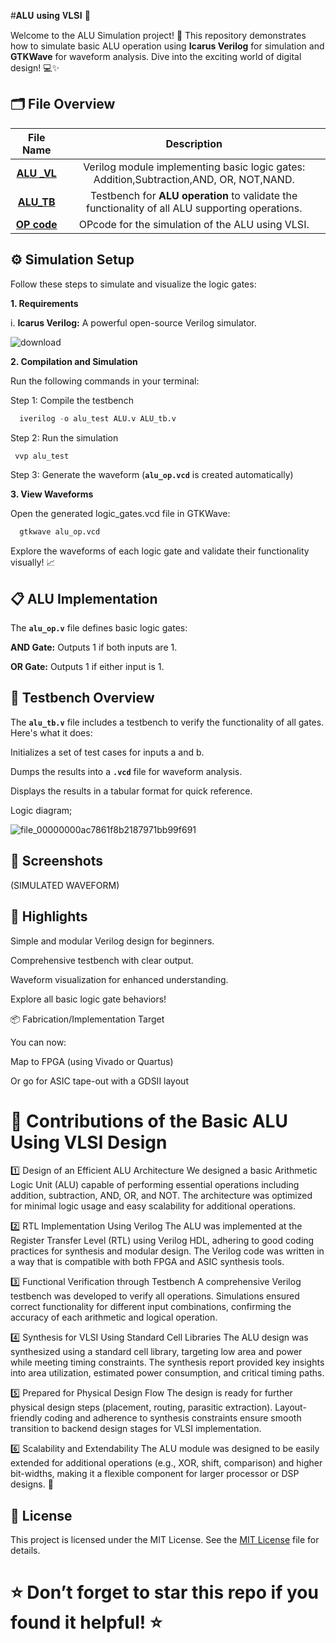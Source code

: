 #𝐀𝐋𝐔 𝐮𝐬𝐢𝐧𝐠 𝐕𝐋𝐒𝐈
🚀

Welcome to the ALU Simulation project! 🎉 This repository demonstrates how to simulate basic ALU operation using **Icarus Verilog** for simulation and **GTKWave** for waveform analysis. Dive into the exciting world of digital design! 💻✨

## 🗂 File Overview

| 	File Name	 | 	Description	 |  
| 	:-----:	 | 	:-----:	 | 	 
| 	**[ALU _VL](https://github.com/VICKYN547/ALU/blob/41ebf6f3075ef8e1e5555959151bd922211ed001/ALU%20_VL)**	| 	Verilog module implementing basic logic gates: Addition,Subtraction,AND, OR, NOT,NAND.
| 	**[ALU_TB](https://github.com/VICKYN547/ALU/blob/014d6dc71f5705d661e7c57f98196de43a7d9493/ALU_TB)**	| 	Testbench for **ALU operation** to validate the functionality of all ALU supporting operations.	|  
| 	**[OP code](https://github.com/VICKYN547/ALU/blob/94bc5953c4c51fa6c5411482bd4f3040d8260fc3/OP%20code)**	| 	OPcode for the simulation of the ALU using VLSI.	| 
	 

## ⚙️ Simulation Setup

Follow these steps to simulate and visualize the logic gates:

**1. Requirements**

i. **Icarus Verilog:** A powerful open-source Verilog simulator.

  ![download](https://github.com/user-attachments/assets/8a0914ea-b2b0-4cf2-82ed-1e84c8589c29)



**2. Compilation and Simulation**

Run the following commands in your terminal:

Step 1: Compile the testbench
```python
  iverilog -o alu_test ALU.v ALU_tb.v


```

Step 2: Run the simulation
```python
 vvp alu_test
```

Step 3: Generate the waveform (**`alu_op.vcd`** is created automatically)

**3. View Waveforms**

Open the generated logic_gates.vcd file in GTKWave:
```python
  gtkwave alu_op.vcd
```

Explore the waveforms of each logic gate and validate their functionality visually! 📈

## 📋 ALU Implementation

The **`alu_op.v`** file defines basic logic gates:

**AND Gate:** Outputs 1 if both inputs are 1.

**OR Gate:** Outputs 1 if either input is 1.



## 📜 Testbench Overview

The **`alu_tb.v`** file includes a testbench to verify the functionality of all gates. Here's what it does:

Initializes a set of test cases for inputs a and b.

Dumps the results into a **`.vcd`** file for waveform analysis.

Displays the results in a tabular format for quick reference.

Logic diagram;

![file_00000000ac7861f8b2187971bb99f691](https://github.com/user-attachments/assets/7dcc5aad-baac-4e96-8175-a45eb022528d)


## 📸 Screenshots

(SIMULATED WAVEFORM)


## 🌟 Highlights

Simple and modular Verilog design for beginners.

Comprehensive testbench with clear output.

Waveform visualization for enhanced understanding.

Explore all basic logic gate behaviors!

📦 Fabrication/Implementation Target

You can now:

Map to FPGA (using Vivado or Quartus)

Or go for ASIC tape-out with a GDSII layout

# 🤝 Contributions of the Basic ALU Using VLSI Design

1️⃣ Design of an Efficient ALU Architecture
We designed a basic Arithmetic Logic Unit (ALU) capable of performing essential operations including addition, subtraction, AND, OR, and NOT. The architecture was optimized for minimal logic usage and easy scalability for additional operations.

2️⃣ RTL Implementation Using Verilog
The ALU was implemented at the Register Transfer Level (RTL) using Verilog HDL, adhering to good coding practices for synthesis and modular design. The Verilog code was written in a way that is compatible with both FPGA and ASIC synthesis tools.

3️⃣ Functional Verification through Testbench
A comprehensive Verilog testbench was developed to verify all operations. Simulations ensured correct functionality for different input combinations, confirming the accuracy of each arithmetic and logical operation.

4️⃣ Synthesis for VLSI Using Standard Cell Libraries
The ALU design was synthesized using a standard cell library, targeting low area and power while meeting timing constraints. The synthesis report provided key insights into area utilization, estimated power consumption, and critical timing paths.

5️⃣ Prepared for Physical Design Flow
The design is ready for further physical design steps (placement, routing, parasitic extraction). Layout-friendly coding and adherence to synthesis constraints ensure smooth transition to backend design stages for VLSI implementation.

6️⃣ Scalability and Extendability
The ALU module was designed to be easily extended for additional operations (e.g., XOR, shift, comparison) and higher bit-widths, making it a flexible component for larger processor or DSP designs. 🚀

## 📜 License
 This project is licensed under the MIT License. See the [MIT License](LICENSE) file for details.

# ⭐ Don’t forget to star this repo if you found it helpful! ⭐


